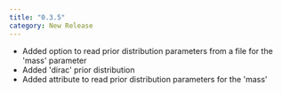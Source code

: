 ```yaml
---
title: "0.3.5"
category: New Release
---
```

- Added option to read prior distribution parameters from a file for the 'mass' parameter
- Added 'dirac' prior distribution
- Added attribute to read prior distribution parameters for the 'mass'
